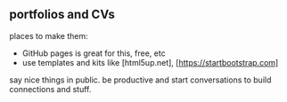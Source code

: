 ## portfolios and CVs
places to make them:
- GitHub pages is great for this, free, etc
- use templates and kits like [html5up.net], [https://startbootstrap.com]

say nice things in public. be productive and start conversations to build connections and stuff.